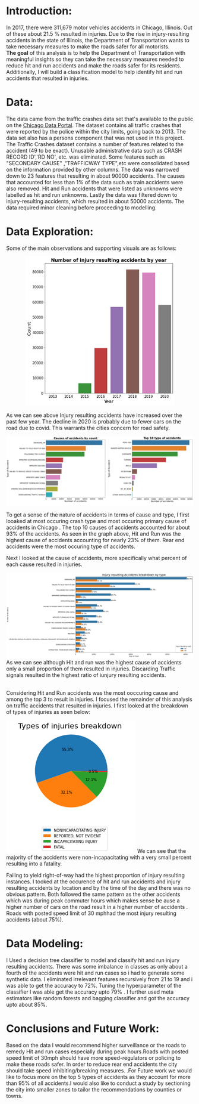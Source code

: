 # Introduction:
In 2017, there were 311,679 motor vehicles accidents in Chicago, Illinois. Out of these about 21.5 % resulted in injuries. Due to the rise in injury-resulting accidents in the state of Illinois, the Department of Transportation wants to take necessary measures to make the roads safer for all motorists. 
<br/> **The goal** of this analysis is to help the Department of Transportation with meaningful insights so they can take the necessary measures needed to reduce hit and run accidents and make the roads safer for its residents. Additionally, I will build a classification model to help identify hit and run accidents that resulted in injuries.

# Data:
The data came from the traffic crashes data set that's available to the public on the [Chicago Data Portal](https://data.cityofchicago.org/). The dataset contains all traffic crashes that were reported by the police within the city limits, going back to 2013. The data set also has a persons component that was not used in this project. The Traffic Crashes dataset contains a number of features related to the accident (49 to be exact). Unusable administrative data such as CRASH RECORD ID','RD NO', etc. was eliminated. Some features such as "SECONDARY CAUSE" ,"TRAFFICWAY TYPE",etc were consolidated based on the information provided by other columns. The data was narrowed down to 23 features that resulting in about 90000 accidents. The causes that accounted for less than 1% of the data such as train accidents were also removed. Hit and Run accidents that were listed as unknowns were labelled as hit and run unknowns. Lastly the data was filtered down to injury-resulting accidents, which resulted in about 50000 accidents. The data required minor cleaning before proceeding to modelling.

# Data Exploration:
Some of the main observations and supporting visuals are as follows: 
<p align="center">
 <img src="https://github.com/naik-sachin/Project_Chicago_car_crash_analysis-/blob/main/Images/ACcidents_by_year.png" width="400" height="400">
</p>


As we can see above Injury resulting accidents have increased over the past few year. The decline in 2020 is probably due to fewer cars on the road due to covid. This warrants the cities concern for road safety.

![alt text](https://github.com/naik-sachin/Project_Chicago_car_crash_analysis-/blob/main/Images/Cause%20of%20accidents.png)

To get a sense of the nature of accidents in terms of cause and type, I first looaked at most occuring crash type and most occuring primary cause of accidents in Chicago . The top 10 causes of accidents accounted for about 93% of the accidents. As seen in the graph above, Hit and Run was the highest cause of  accidents  accounting for nearly 23% of them. Rear end accidents were the most occuring type of accidents. 

Next I looked at the cause of accidents, more specifically what percent of each cause resulted in injuries. 

![alt text](https://github.com/naik-sachin/Project_Chicago_car_crash_analysis-/blob/main/Images/injury_resulting.png)
As we can see although Hit and run was the highest cause of accidents only  a small proportion of them resulted in injuries. Discarding Traffic signals resulted in the highest ratio of iunjury resulting accidents.

<br/> Considering Hit and Run accidents was the most ooccuring cause and among the top 3 to result in injuries. I focused the remainder of this analysis on traffic accidents that resulted in injuries. I first looked at the breakdown of types of injuries as seen below:

![alt text](Images/injury_breakdown.png)
 We can see that the majority of the accidents were non-incapacitating with a very small percent resulting into a fatality.
 
Failing to yield right-of-way had the highest proportion of injury resulting instances. 
I tooked at the occurence of hit and run accidents and injury resulting accidents by location and by the time of the day and there was no obvious pattern. Both followed the same pattern as the other accidents which was during peak commuter hours which makes sense be
ause a higher number of cars on the road result in a higher number of accidents . Roads with posted speed limit of 30 mphhad the most injury resulting accidents (about 75%).

# Data Modeling:
I Used a decision tree classifier to model and classify hit and run injury resulting accidents. There was some imbalance in classes as only about a fourth of the accidents were hit and run cases so i had to generate some synthetic data. I eliminated irrelevant features recursively from 21 to 19 and i was able to get the accuracy to 72%. Tuning the hyperparameter of the classifier I was able get the accuracy upto 79% . I further used meta estimators like random forests and bagging classifier and got the accuracy upto about 85%. 

# Conclusions and Future Work:
Based on the data I would recommend higher surveillance or the roads to remedy Hit and run cases especially during peak hours.Roads with posted speed limit of 30mph should have more speed-regulators or policing to make these roads safer. In order to reduce rear end accidents the city should take speed inhibiting/breaking measures. .For Future work we would like to focus more on the top 5 types of accidents as they account for more than 95% of all accidents.I would also like to conduct a study by sectioning the city into smaller zones to tailor the recommendations by counties or towns.
